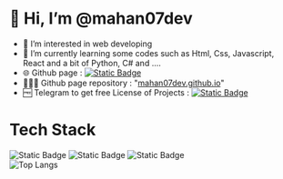 # 👋 Hi, I’m @mahan07dev
- 👀 I’m interested in web developing
- 🌱 I’m currently learning some codes such as Html, Css, Javascript, React and a bit of Python, C# and ....
- 🌐 Github page : [![Static Badge](https://img.shields.io/badge/Pages-black?logo=GitHub%20Pages&label=GitHub&labelColor=gray)](https://mahan07dev.github.io/myprojects/)
- 👨🏻‍💻 Github page repository : "[mahan07dev.github.io](https://github.com/mahan07dev/mahan07dev.github.io)"
- 🆓 Telegram to get free License of Projects : [![Static Badge](https://img.shields.io/badge/Telegram-blue?style=social&logo=Telegram)](https://www.telegram.me/mahan07dev/)
# Tech Stack
![Static Badge](https://img.shields.io/badge/HTML5-%23e35f20?style=for-the-badge&logo=HTML5&logoColor=white)
![Static Badge](https://img.shields.io/badge/CSS3-darkblue?style=for-the-badge&logo=CSS3&logoColor=lightskyblue)
![Static Badge](https://img.shields.io/badge/JAVASCRIPT-black?style=for-the-badge&logo=Javascript&logoColor=%23f7df1e)  
![Top Langs](https://github-readme-stats.vercel.app/api/top-langs/?username=mahan07dev&theme=merko)
